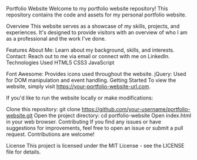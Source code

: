 Portfolio Website
Welcome to my portfolio website repository! This repository contains the code and assets for my personal portfolio website.

Overview
This website serves as a showcase of my skills, projects, and experiences. It's designed to provide visitors with an overview of who I am as a professional and the work I've done.

Features
About Me: Learn about my background, skills, and interests.
Contact: Reach out to me via email or connect with me on LinkedIn.
Technologies Used
HTML5
CSS3
JavaScript

Font Awesome: Provides icons used throughout the website.
jQuery: Used for DOM manipulation and event handling.
Getting Started
To view the website, simply visit https://your-portfolio-website-url.com.

If you'd like to run the website locally or make modifications:

Clone this repository: git clone https://github.com/your-username/portfolio-website.git
Open the project directory: cd portfolio-website
Open index.html in your web browser.
Contributing
If you find any issues or have suggestions for improvements, feel free to open an issue or submit a pull request. Contributions are welcome!

License
This project is licensed under the MIT License - see the LICENSE file for details.

